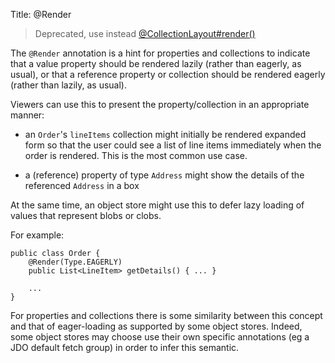 Title: @Render

> Deprecated, use instead [@CollectionLayout#render()](./CollectionLayout.html)

The `@Render` annotation is a hint for properties and collections to
indicate that a value property should be rendered lazily (rather than
eagerly, as usual), or that a reference property or collection should be
rendered eagerly (rather than lazily, as usual).

Viewers can use this to present the property/collection in an
appropriate manner:

-   an `Order`'s `lineItems` collection might initially be rendered expanded
    form so that the user could see a list of line items immediately
    when the order is rendered. This is the most common use case.

-   a (reference) property of type `Address` might show the details of the
    referenced `Address` in a box

At the same time, an object store might use this to defer lazy loading
of values that represent blobs or clobs.

For example:

    public class Order {
        @Render(Type.EAGERLY)
        public List<LineItem> getDetails() { ... }

        ...
    }

For properties and collections there is some similarity between this
concept and that of eager-loading as supported by some object stores.
Indeed, some object stores may choose use their own specific annotations
(eg a JDO default fetch group) in order to infer this semantic.
